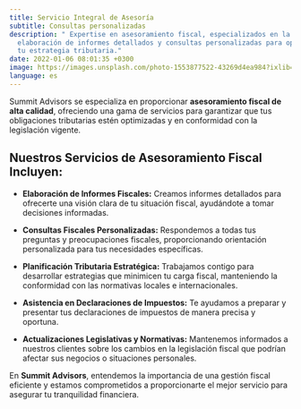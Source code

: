 ```yaml
---
title: Servicio Integral de Asesoría
subtitle: Consultas personalizadas
description: " Expertise en asesoramiento fiscal, especializados en la
  elaboración de informes detallados y consultas personalizadas para optimizar
  tu estrategia tributaria."
date: 2022-01-06 08:01:35 +0300
image: https://images.unsplash.com/photo-1553877522-43269d4ea984?ixlib=rb-1.2.1&ixid=MnwxMjA3fDB8MHxwaG90by1wYWdlfHx8fGVufDB8fHx8&auto=format&fit=crop&w=1170&q=80
language: es
---
```

Summit Advisors se especializa en proporcionar **asesoramiento fiscal de alta calidad**, ofreciendo una gama de servicios para garantizar que tus obligaciones tributarias estén optimizadas y en conformidad con la legislación vigente.

## **Nuestros Servicios de Asesoramiento Fiscal Incluyen:**

- **Elaboración de Informes Fiscales:** Creamos informes detallados para ofrecerte una visión clara de tu situación fiscal, ayudándote a tomar decisiones informadas.

- **Consultas Fiscales Personalizadas:** Respondemos a todas tus preguntas y preocupaciones fiscales, proporcionando orientación personalizada para tus necesidades específicas.

- **Planificación Tributaria Estratégica:** Trabajamos contigo para desarrollar estrategias que minimicen tu carga fiscal, manteniendo la conformidad con las normativas locales e internacionales.

- **Asistencia en Declaraciones de Impuestos:** Te ayudamos a preparar y presentar tus declaraciones de impuestos de manera precisa y oportuna.

- **Actualizaciones Legislativas y Normativas:** Mantenemos informados a nuestros clientes sobre los cambios en la legislación fiscal que podrían afectar sus negocios o situaciones personales.

En **Summit Advisors**, entendemos la importancia de una gestión fiscal eficiente y estamos comprometidos a proporcionarte el mejor servicio para asegurar tu tranquilidad financiera.